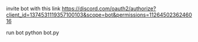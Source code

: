 
invite bot with this link
https://discord.com/oauth2/authorize?client_id=1374531119357100103&scope=bot&permissions=1126450236246016

run bot 
python bot.py
